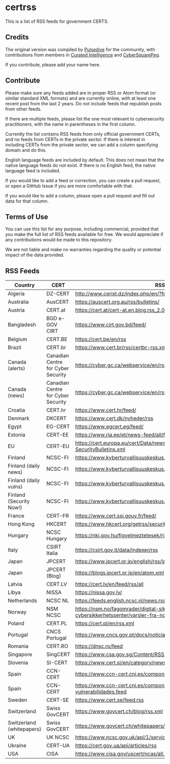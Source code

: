 # certrss
This is a list of RSS feeds for government CERTS. 

## Credits
The original version was compiled by [Pulsedive](https://pulsedive.com) for the community, with contributions from members in [Curated Intelligence](https://github.com/curated-intel/) and [CyberSquarePeg](https://twitter.com/CyberSquarePeg).

If you contribute, please add your name here.

## Contribute
Please make sure any feeds added are in proper RSS or Atom format (or similar standard XML formats) and are currently online, with at least one recent post from the last 2 years. Do not include feeds that republish posts from other feeds.

If there are multiple feeds, please list the one most relevant to cybersecurity practitioners, with the name in parentheses in the first column.

Currently the list contains RSS feeds from only official government CERTs, and no feeds from CERTs in the private sector. If there is interest in including CERTs from the private sector, we can add a column specifying domain and do this.

English language feeds are included by default. This does not mean that the native language feeds do not exist. If there is no English feed, the native language feed is included.

If you would like to add a feed or correction, you can create a pull request, or open a GitHub Issue if you are more comfortable with that.

If you would like to add a column, please open a pull request and fill out data for that column.

## Terms of Use
You can use this list for any purpose, including commercial, provided that you make the full list of RSS feeds available for free. We would appreciate if any contributions would be made to this repository.

We are not liable and make no warranties regarding the quality or potential impact of the data provided.

## RSS Feeds
| Country | CERT | RSS | English? |
| ------- | ---- | --- | -------- |
| Algeria | DZ-CERT | http://www.cerist.dz/index.php/en/?format=feed&type=rss | Yes |
| Australia | AusCERT | https://auscert.org.au/rss/bulletins/ | Yes |
| Austria | CERT.at | https://cert.at/cert-at.en.blog.rss_2.0.xml | Yes |
| Bangladesh | BGD e-GOV CIRT | https://www.cirt.gov.bd/feed/ | Yes |
| Belgium | CERT.BE | https://cert.be/en/rss | Yes |
| Brazil | CERT.br | https://www.cert.br/rss/certbr-rss.xml | No |
| Canada (alerts) | Canadian Centre for Cyber Security | https://cyber.gc.ca/webservice/en/rss/alerts | Yes |
| Canada (news) | Canadian Centre for Cyber Security | https://cyber.gc.ca/webservice/en/rss/news | Yes |
| Croatia | CERT.hr | https://www.cert.hr/feed/ | No |
| Denmark | DKCERT | https://www.cert.dk/nyheder/rss | No |
| Egypt | EG-CERT | https://www.egcert.eg/feed/ | Yes |
| Estonia | CERT-EE | https://www.ria.ee/et/news-feed/all/feed | No |
| EU | CERT-EU | https://cert.europa.eu/cert/Data/newsletter/reviewlatest-SecurityBulletins.xml | Yes |
| Finland | NCSC-FI | https://www.kyberturvallisuuskeskus.fi/feed/rss/en | Yes |
| Finland (daily news) | NCSC-FI | https://www.kyberturvallisuuskeskus.fi/sites/default/files/rss/news.xml | Yes |
| Finland (daily vulns) | NCSC-FI | https://www.kyberturvallisuuskeskus.fi/sites/default/files/rss/vulns.xml | Yes |
| Finland (Security Now!) | NCSC-FI | https://www.kyberturvallisuuskeskus.fi/feed/rss/en/399 | Yes |
| France | CERT-FR | https://www.cert.ssi.gouv.fr/feed/ | No |
| Hong Kong | HKCERT | https://www.hkcert.org/getrss/security-bulletin | Yes |
| Hungary | NCSC Hungary | https://nki.gov.hu/figyelmeztetesek/riasztas/feed/ | No |
| Italy | CSIRT Italia | https://csirt.gov.it/data/indexer/rss | No |
| Japan | JPCERT | https://www.jpcert.or.jp/english/rss/jpcert-en.rdf | Yes |
| Japan | JPCERT (Blog) | https://blogs.jpcert.or.jp/en/atom.xml | Yes |
| Latvia | CERT.LV | https://cert.lv/en/feed/rss/all | Yes |
| Libya | NISSA | https://nissa.gov.ly/ | No |
| Netherlands | NCSC NL | https://feeds.english.ncsc.nl/news.rss | Yes |
| Norway| NSM NCSC | https://nsm.no/fagomrader/digital-sikkerhet/nasjonalt-cybersikkerhetssenter/varsler-fra-ncsc/rss/ | No |
| Poland | CERT.PL | https://cert.pl/en/rss.xml | Yes |
| Portugal | CNCS Portugal | https://www.cncs.gov.pt/docs/noticias/feed-rss/index.xml | No |
| Romania | CERT.RO | https://dnsc.ro/feed | No |
| Singapore | SingCERT | https://www.csa.gov.sg/Content/RSS-Feed | Yes |
| Slovenia | SI-CERT | https://www.cert.si/en/category/news/feed/ | Yes |
| Spain | CCN-CERT | https://www.ccn-cert.cni.es/component/obrss/rss-noticias.feed | No |
| Spain | CCN-CERT | https://www.ccn-cert.cni.es/component/obrss/rss-ultimas-vulnerabilidades.feed | Yes |
| Sweden | CERT-SE | https://www.cert.se/feed.rss | No |
| Switzerland | Swiss GovCERT | https://www.govcert.ch/blog/rss.xml | Yes |
| Switzerland (whitepapers) | Swiss GovCERT | https://www.govcert.ch/whitepapers/rss.xml | Yes |
| UK | UK NCSC | https://www.ncsc.gov.uk/api/1/services/v1/all-rss-feed.xml | Yes |
| Ukraine | CERT-UA | https://cert.gov.ua/api/articles/rss | No |
| USA | CISA | https://www.cisa.gov/uscert/ncas/all.xml | Yes | 
